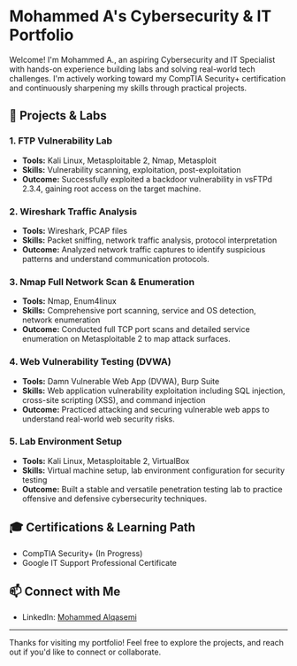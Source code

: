 # Mohammed A's Cybersecurity & IT Portfolio

Welcome! I'm Mohammed A., an aspiring Cybersecurity and IT Specialist with hands-on experience building labs and solving real-world tech challenges. I'm actively working toward my CompTIA Security+ certification and continuously sharpening my skills through practical projects.

## 🔧 Projects & Labs

### 1. FTP Vulnerability Lab
- **Tools:** Kali Linux, Metasploitable 2, Nmap, Metasploit  
- **Skills:** Vulnerability scanning, exploitation, post-exploitation  
- **Outcome:** Successfully exploited a backdoor vulnerability in vsFTPd 2.3.4, gaining root access on the target machine.

### 2. Wireshark Traffic Analysis
- **Tools:** Wireshark, PCAP files  
- **Skills:** Packet sniffing, network traffic analysis, protocol interpretation  
- **Outcome:** Analyzed network traffic captures to identify suspicious patterns and understand communication protocols.

### 3. Nmap Full Network Scan & Enumeration
- **Tools:** Nmap, Enum4linux  
- **Skills:** Comprehensive port scanning, service and OS detection, network enumeration  
- **Outcome:** Conducted full TCP port scans and detailed service enumeration on Metasploitable 2 to map attack surfaces.

### 4. Web Vulnerability Testing (DVWA)
- **Tools:** Damn Vulnerable Web App (DVWA), Burp Suite  
- **Skills:** Web application vulnerability exploitation including SQL injection, cross-site scripting (XSS), and command injection  
- **Outcome:** Practiced attacking and securing vulnerable web apps to understand real-world web security risks.

### 5. Lab Environment Setup
- **Tools:** Kali Linux, Metasploitable 2, VirtualBox  
- **Skills:** Virtual machine setup, lab environment configuration for security testing  
- **Outcome:** Built a stable and versatile penetration testing lab to practice offensive and defensive cybersecurity techniques.

## 🎓 Certifications & Learning Path
- CompTIA Security+ (In Progress)  
- Google IT Support Professional Certificate 

## 📫 Connect with Me
- LinkedIn: [Mohammed Alqasemi](https://www.linkedin.com/in/mohammed-alqasemi-0942a0351/)  

---

Thanks for visiting my portfolio! Feel free to explore the projects, and reach out if you'd like to connect or collaborate.
